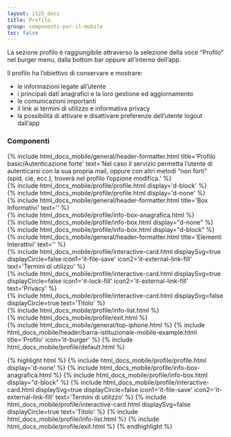 ```yaml
---
layout: it25_docs
title: Profilo
group: componenti-per-il-mobile
toc: false
---
```


La sezione profilo è raggiungibile attraverso la selezione della voce “Profilo” nel burger menu, dalla bottom bar oppure all’interno dell’app.

Il profilo ha l’obiettivo di conservare e mostrare:

- le informazioni legate all’utente
- i principali dati anagrafici e la loro gestione ed aggiornamento
- le comunicazioni importanti
- il link ai termini di utilizzo e informativa privacy
- la possibilità di attivare e disattivare preferenze dell’utente logout dall’app

<div class="bd-example-mobile">
  <h3>Componenti</h3>
    <div class="row my-5">
      <div class="col">
       {% include html_docs_mobile/general/header-formatter.html title='Profilo basic/Autenticazione forte' text='Nel caso il servizio permetta l’utente di autenticarsi con la sua propria mail, oppure con altri metodi “non forti” (spid, cie, ecc.), troverà nel profilo l’opzione modifica.' %}
    <div class="py-2">
    {% include html_docs_mobile/profile/profile.html display='d-block' %}
    </div>
    <div class="py-2">
    {% include html_docs_mobile/profile/profile.html display='d-none' %}
    </div>    
    </div>
    <div class="col">
    {% include html_docs_mobile/general/header-formatter.html title='Box Informativi' text='' %}
    <div class="py-2">
    {% include html_docs_mobile/profile/info-box-anagrafica.html  %}
    </div>
    <div class="py-2">
    {% include html_docs_mobile/profile/info-box.html display="d-none" %}
    </div>
    <div class="py-2">
        {% include html_docs_mobile/profile/info-box.html display="d-block"  %}
    </div>    
    </div>
    <div class="col">
       {% include html_docs_mobile/general/header-formatter.html title='Elementi Interattivi' text='' %}
       <div class="py-2">
        {% include html_docs_mobile/profile/interactive-card.html displaySvg=true displayCircle=false icon1='it-file-save' icon2='it-external-link-fill' text='Termini di utilizzo'  %}
        </div>   
        <div class="py-2">
        {% include html_docs_mobile/profile/interactive-card.html displaySvg=true displayCircle=false  icon1='it-lock-fill' icon2='it-external-link-fill' text='Privacy'  %}
        </div>   
          <div class="py-2">
        {% include html_docs_mobile/profile/interactive-card.html displaySvg=false displayCircle=true text='Titolo'  %}
        </div>     
          <div class="py-2">
        {% include html_docs_mobile/profile/info-list.html %}
        </div>     
        <div class="py-2">
        {% include html_docs_mobile/profile/exit.html %}
        </div>
    </div>
</div>
</div>

 <div class="device-auto mt-4 ">
     {% include html_docs_mobile/general/top-iphone.html %}
    {% include html_docs_mobile/header/barra-istituzionale-mobile-example.html   title='Profilo' icon='it-burger'  %}
 {% include html_docs_mobile/profile/default.html  %}
 </div>

{% highlight html %}
{% include html_docs_mobile/profile/profile.html display='d-none' %}
{% include html_docs_mobile/profile/info-box-anagrafica.html %}
{% include html_docs_mobile/profile/info-box.html display="d-block" %}
{% include html_docs_mobile/profile/interactive-card.html displaySvg=true displayCircle=false icon1='it-file-save' icon2='it-external-link-fill' text='Termini di utilizzo' %}
{% include html_docs_mobile/profile/interactive-card.html displaySvg=false displayCircle=true text='Titolo' %}
{% include html_docs_mobile/profile/info-list.html %}
{% include html_docs_mobile/profile/exit.html %}
{% endhighlight %}
